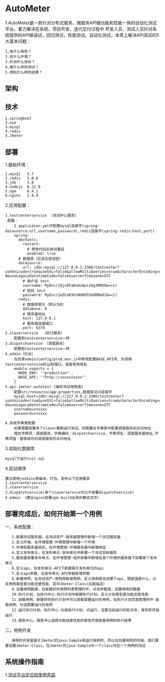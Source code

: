 # AutoMeter

1.AutoMeter是一款针对分布式服务，微服务API做功能和性能一体的自动化测试平台，着力解决在系统，项目开发，迭代交付过程中
开发人员，测试人员针对系统提供的API做调试，回归测试，性能测试。自动化测试，本质上解决API测试的5大基本问题：

    1.由什么角色？
    2.在什么环境？
    3.针对什么目标？
    4.做什么样的测试？
    5.得到什么样的结果？

## 架构



## 技术
    1.springboot
    2.vue
    3.mysql
    4.redis
    5.Jmeter
    

## 部署
1.基础环境：

    1.mysql   5.7   
    2.redis   5.0.8
    3.jdk     1.8
    4.nodejs  8.12.0
    5.npm     6.4.1
    6.nginx   1.9.9
    
2.应用配置：

    1.testcenterservice （测试中心服务）
     配置：
        1.applicaton.yml中配置mysql连接字(spring-datasource:url,username,password),redis连接字(spring-redis:host,port)
        spring:
          devtools:
            restart:
              # 修改代码后自动重启
              enabled: true
          # 数据源（应该全部加密）
          datasource:
            url: jdbc:mysql://127.0.0.1:3306/testcenter?useUnicode=true&useSSL=false&allowMultiQueries=true&characterEncoding=utf-8&useLegacyDatetimeCode=false&serverTimezone=UTC
            # 用户名 test
            username: MyEnc({Qjn8FaKnAiApiz6g3RM5Ow==})
            # 密码 test
            password: MyEnc({w5CeK9tnNUROTUGdRRmd1Q==})
          redis:
            # 数据库索引（默认为0）
            database: 0
            # 服务器地址
            host: 127.0.0.1
            # 服务器连接端口
            port: 6379
    2.slaverservice  （执行服务）
        配置和testcenterservice一样
    3.dispatchservice （调度服务）
        配置和testcenterservice一样
    4.admin（后台）
        在目录admin/config/prod.env.js中修改配置BASE_API项，为调用testcenterservice的ip和端口，或者使用域名
        module.exports = {
          NODE_ENV: '"production"',
          BASE_API: '"http://xxxxxxxxxx"'
        }
    5.api-jmeter-autotest (编写测试用例类)
        配置src/resource/app.properties,数据库访问连接字
        mysql.host=jdbc:mysql://127.0.0.1:3306/testcenter?useUnicode=true&useSSL=false&allowMultiQueries=true&characterEncoding=utf-8&useLegacyDatetimeCode=false&serverTimezone=UTC
        username=xxxxxx
        password=xxxxxx
        
    6.系统字典表配置
        如果需要部署多个slaver集群运行测试，则需要在字典表中配置调度服务的访问地址
        增加字典项：调度服务，字典编码：dispatchservice，字典项名：调度服务器地址,字典项值：替换成你的调度服务的访问地址

3.初始化数据库

    mysql下运行init.sql

4.启动顺序

    建议使用jenkins来编译，打包，发布以下应用服务
    1.testcenterservice
    2.slaverservice
    3.dispatchservice(单个slaverservice可以不部署dispatchservice)
    4.admin （建议nginx部署npm build出来的静态文件）
    
## 部署完成后，如何开始第一个用例
   一，系统配置：
   
       1.新建测试服务器，在测试资产-服务器管理中新增一个测试服务器
       2.定义环境，在环境管理-环境管理中新增一个环境
       3.环境和服务器绑定，在环境管理-环境服务器中新增绑定
       4.定义发布单元，在发布单元-发布单元中新建一个测试目标服务
       5.服务器部署发布单元，在环境管理-组件部署中新增在某个环境的服务器下部署某个发布单元
       6.定义api，在发布单元-API下新建属于发布单元的api
       7.定义api参数，在发布单元-API参数新增参数
       8.新建用例，在测试资产-用例库新增用例，定义用例是测试哪个api，期望值是什么，以及用例类型是功能还是性能，其中Jmeter-Class(后面描述）
       9.设置用例数据，在新建好的用例列表管理列中，点击参数值，设置用例的数据
       10.执行计划，在执行中心-执行计划中新建执行计划，定义计划类型是功能还是性能
       11.装载用例，新建好的执行计划中可以装载需要运行的用例，在执行计划页面管理列中-装载用例，勾选需要运行的用例
       12.运行执行计划，执行中心-勾选执行计划，点运行，设置当前运行的批次号，保存即开始运行
       13.报告中心，报告中心选择功能或者性能的报告页面查看用例的执行结果
   二，用例开发
   
       用例的开发是基于Jmeter的java-Sample来运行用例的，所以在创建用例的时候，我们需要设置Jmeter-Class，在Jmeter的java-Sample中一个class对应一个用例的测试
       
## 系统操作指南

   1.[测试平台定位和使用思路](../../wiki/测试平台定位和使用思路)





